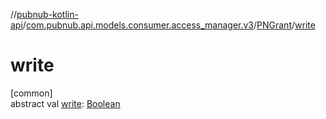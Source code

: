 //[pubnub-kotlin-api](../../../index.md)/[com.pubnub.api.models.consumer.access_manager.v3](../index.md)/[PNGrant](index.md)/[write](write.md)

# write

[common]\
abstract val [write](write.md): [Boolean](https://kotlinlang.org/api/latest/jvm/stdlib/kotlin-stdlib/kotlin/-boolean/index.html)
